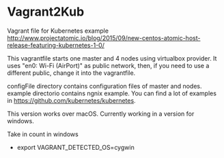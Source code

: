 # Vagrant2Kub
Vagrant file for Kubernetes example http://www.projectatomic.io/blog/2015/09/new-centos-atomic-host-release-featuring-kubernetes-1-0/

This vagrantfile starts one master and 4 nodes using virtualbox provider. It uses "en0: Wi-Fi (AirPort)" as public network, then, if you need to use a different public, change it into the vagrantfile.

configFile directory contains configuration files of master and nodes. example directorio contains ngnix example. You can find a lot of examples in https://github.com/kubernetes/kubernetes.

This version works over macOS. Currently working in a version for windows.

Take in count in windows
- export VAGRANT_DETECTED_OS=cygwin
